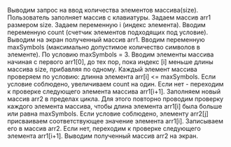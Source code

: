 Выводим запрос на ввод количества элементов массива(size).
Пользователь заполняет массив с клавиатуры.
Задаем массив arr1 размером size.
Задаем переменную i (индекс элемента).
Вводим переменную count (счетчик элементов подходящих под условие).
Выводим на экран полученный массив arr1.
Вводим переменную maxSymbols (максимально допустимое количество символов в элементе). По условию maxSymbols = 3.
Вводим элементы массива начиная с первого arr1[0], до тех пор, пока индекс [i] меньше длины массива size, прибавляя по одному.
Каждый элемент массива проверяем по условию: длинна элемента arr[i] <= maxSymbols. Если условие соблюдено, увеличиваем count на один. Если нет - переходим к проверке следующего элемента массива arr1[i+1].
Заполняем новый массив arr2 в пределах цикла. Для этого повторно проводим проверку каждого элемента массива, чтобы длина элемента arr1[i] была больше или равна maxSymbols. Если условие соблюдено, элементу arr2[j] присваиваем соответствующее значение элемента arr1[i]. Записываем его в массив arr2. Если нет, переходим к проверке следующего элемента arr1[i+1].
Выводим полученный массив arr2 на экран.
